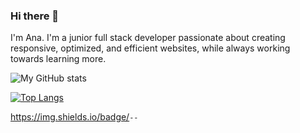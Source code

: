### Hi there 👋

<!--
**ana-liebert/ana-liebert** is a ✨ _special_ ✨ repository because its `README.md` (this file) appears on your GitHub profile.

Here are some ideas to get you started:

- 🔭 I’m currently working on ...
- 🌱 I’m currently learning ...
- 👯 I’m looking to collaborate on ...
- 🤔 I’m looking for help with ...
- 💬 Ask me about ...
- 📫 How to reach me: ...
- 😄 Pronouns: ...
- ⚡ Fun fact: ...
-->

I'm Ana. 
I'm a junior full stack developer passionate about creating responsive, optimized, and efficient websites, while always working towards learning more.

![My GitHub stats](https://github-readme-stats.vercel.app/api?username=ana-liebert&show_icons=true&theme=synthwave)


[![Top Langs](https://github-readme-stats.vercel.app/api/top-langs/?username=ana-liebert&layout=compact)](https://github.com/ana-liebert/github-readme-stats)

https://img.shields.io/badge/<Code>-<Python>-<orange>
